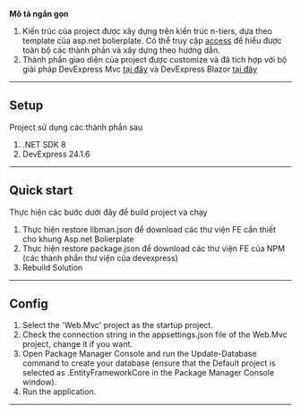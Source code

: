 **Mô tả ngắn gọn**

1. Kiến trúc của project được xây dựng trên kiến trúc n-tiers, dựa theo template của asp.net bolierplate. Có thể truy cập [access](https://aspnetboilerplate.com/Pages/Documents/NLayer-Architecture) để hiểu được toàn bộ các thành phần và xây dựng theo hướng dẫn.
2. Thành phần giao diện của project được customize và đã tích hợp với bộ giải pháp DevExpress Mvc [tại đây](https://www.devexpress.com/products/net/controls/asp/core.xml) và DevExpress Blazor [tại đây](https://www.devexpress.com/blazor/)

---

## Setup

Project sử dụng các thành phần sau

1. .NET SDK 8
2. DevExpress 24.1.6
---



## Quick start

Thực hiện các bước dưới đây để build project và chạy

1. Thực hiện restore libman.json để download các thư viện FE cần thiết cho khung Asp.net Bolierplate
2. Thực hiện restore package.json để download các thư viện FE của NPM (các thành phần thư viện của devexpress)
3. Rebuild Solution


---

## Config

1. Select the 'Web.Mvc' project as the startup project.
2. Check the connection string in the appsettings.json file of the Web.Mvc project, change it if you want.
3. Open Package Manager Console and run the Update-Database command to create your database (ensure that the Default project is selected as .EntityFrameworkCore in the Package Manager Console window).
4. Run the application.
---
